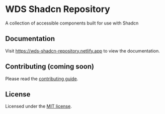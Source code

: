 # WDS Shadcn Repository

A collection of accessible components built for use with Shadcn

## Documentation

Visit https://wds-shadcn-repository.netlify.app to view the documentation.

## Contributing (coming soon)

Please read the [contributing guide](/CONTRIBUTING.md).

## License

Licensed under the [MIT license](/LICENSE.md).
